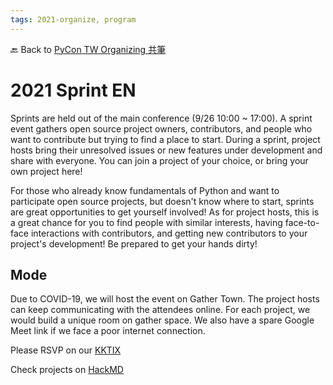 ```yaml
---
tags: 2021-organize, program
---
```


🔙 Back to [PyCon TW Organizing 共筆](https://hackmd.io/@pycontw/SyG5_GrED/https%3A%2F%2Fhackmd.io%2F%40pycontw%2FByi2hyM9w)

# 2021 Sprint EN


Sprints are held out of the main conference (9/26 10:00 ~ 17:00). A sprint event gathers open source project owners, contributors, and people who want to contribute but trying to find a place to start. During a sprint, project hosts bring their unresolved issues or new features under development and share with everyone. You can join a project of your choice, or bring your own project here!

For those who already know fundamentals of Python and want to participate open source projects, but doesn't know where to start, sprints are great opportunities to get yourself involved! As for project hosts, this is a great chance for you to find people with similar interests, having face-to-face interactions with contributors, and getting new contributors to your project's development! Be prepared to get your hands dirty!


## Mode

Due to COVID-19, we will host the event on Gather Town. The project hosts can keep communicating with the attendees online. For each project, we would build a unique room on gather space. We also have a spare Google Meet link if we face a poor internet connection.


Please RSVP on our [KKTIX](https://pycontw.kktix.cc/events/20210926-sprints)

Check projects on [HackMD](https://hackmd.io/@pycontw/r1RRIJF__)


